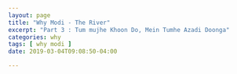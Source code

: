 ```yaml
---
layout: page
title: "Why Modi - The River"
excerpt: "Part 3 : Tum mujhe Khoon Do, Mein Tumhe Azadi Doonga"
categories: why
tags: [ why modi ]
date: 2019-03-04T09:08:50-04:00

---
```

